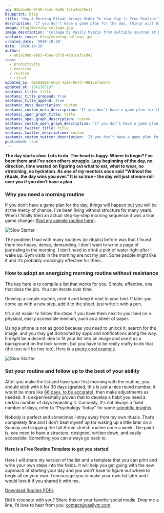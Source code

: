 ```yaml
---
id: 95bdae9e-9f50-4a4c-9e9b-75fa4eb78e1f
blueprint: blog
title: 'How A Morning Ritual Brings Order To Your Day (+ Free Routine Template)'
description: 'If you don’t have a game plan for the day, things will happen but you will be at the mercy of chance. When I finally tried an actual step-by-step morning sequence it was a true game changer.'
image: blog/morning-collage.jpg
image_description: 'Collage by Vasily Myazin from multiple sources at Pexels.com'
seotamic_image: blog/morning-collage.jpg
created_date: '2020-10-28'
date: '2020-10-28'
author:
  - e0192008-e6b3-43ae-857d-4901cef1ed43
tags:
  - productivity
  - exercise
  - routine
  - ritual
updated_by: e0192008-e6b3-43ae-857d-4901cef1ed43
updated_at: 1661365197
seotamic_title: title
seotamic_title_prepend: true
seotamic_title_append: true
seotamic_meta_description: custom
seotamic_custom_meta_description: 'If you don’t have a game plan for the day, things will happen but you will be at the mercy of chance. When I finally tried an actual step-by-step morning sequence it was a true game changer.'
seotamic_open_graph_title: title
seotamic_open_graph_description: custom
seotamic_custom_open_graph_description: 'If you don’t have a game plan for the day, things will happen but you will be at the mercy of chance. When I finally tried an actual step-by-step morning sequence it was a true game changer.'
seotamic_twitter_title: title
seotamic_twitter_description: custom
seotamic_custom_twitter_description: 'If you don’t have a game plan for the day, things will happen but you will be at the mercy of chance. When I finally tried an actual step-by-step morning sequence it was a true game changer.'
published: true
---
```

**The day starts slow. Lots to do. The head is foggy. Where to begin? I’ve been there and I’ve seen others struggle. Lazy beginning of the day, no direction, time wasted on figuring out what to eat, what to wear, no stretching, no hydration. As one of my mentors once said “Without the rituals, the day wins you over.” It is so true – the day will just stream-roll over you if you don’t have a plan.**

### Why you need a morning routine

If you don’t have a game plan for the day, things will happen but you will be at the mercy of chance. I’ve been living without structure for many years. When I finally tried an actual step-by-step morning sequence it was a true game changer ([find my sample routine here](#download-link)).

![Slow Starter](/assets/blog/slow-awake.jpg)

The problem I had with many routines (or rituals) before was that I found them too heavy, dense, demanding. I don’t want to write a page of journaling in the morning. I don’t need to drink a pint of water right after I wake up. Gym visits in the morning are not my jam. Some people might like it and it’s probably amazingly effective for them.

### How to adopt an energizing morning routine without resistance

The key here is to compile a list that works for you. Simple, effective, one that does the job. You can iterate over time.

Develop a simple routine, print it and keep it next to your bed. If later you come up with a new step, add it to the sheet, just write it with a pen.

It’s a lot easier to follow the steps if you have them next to your bed on a physical, easily accessible medium, such as a sheet of paper.

Using a phone is not as good because you need to unlock it, search for the image, and you may get distracted by apps and notifications along the way. It *might* be a decent idea to fit your list into an image and use it as a background on the lock screen, but you have to be really crafty to do that (the text will be tiny too). Here is a [pretty cool example](https://www.pinterest.com/pin/764697211718831245/).

![Slow Starter](/assets/blog/view-into-city.jpg)

### Set your routine and follow up to the best of your ability

After you make the list and have your first morning with the routine, you should stick with it for 30 days (granted, this is just a nice round number, it would be more like <a href="https://jamesclear.com/new-habit">66 days, to be accurate</a>), then make adjustments as needed. It is experimentally proven that to develop a habit you need a certain number of days repeating it. Curiously, it's not always a fixed number of days, refer to "Psychology Today" for some <a href="https://www.psychologytoday.com/us/blog/brain-wise/201904/the-science-habits">scientific insights</a>.

Nobody is perfect and sometimes I stray away from my own rituals. That’s completely fine and I don’t beat myself up for waking up a little later on a Sunday and skipping the full 8-min stretch routine once a week. The point is, you need to have a structure, designed, written down, and easily accessible. Something you can always go back to.

<div id="download-link"></div>

#### Here is a Free Routine Template to get you started

Here I will share my version of the list and a template that you can print and write your own steps into the fields. It will help you get going with the new approach of starting your day and you won’t have to figure out where to begin all on your own. I encourage you to make your own list later and I would love it if you shared it with me.

<a class="btn btn-accent btn-lg btn-block button" href="https://offer.vasilym.com/morning-routine"><i class="gg-software-download mr-2"></i> Download Routine PDFs</a>

Did it resonate with you? Share this on your favorite social media. Drop me a line, I’d love to hear from you: [contact@vasilym.com](contact@vasilym.com).